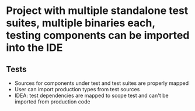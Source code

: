 # Project with multiple standalone test suites, multiple binaries each, testing components can be imported into the IDE

## Tests

- Sources for components under test and test suites are properly mapped
- User can import production types from test sources
- IDEA: test dependencies are mapped to scope test and can't be imported from production code
